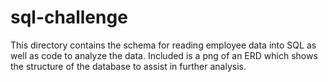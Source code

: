 # sql-challenge
This directory contains the schema for reading employee data into SQL as well as code to analyze the data. Included is a png of an ERD which shows the structure of the database to assist in further analysis.
